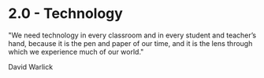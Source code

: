 # 2.0 - Technology

"We need technology in every classroom and in every student and teacher’s hand, because it is the pen and paper of our time, and it is the lens through which we experience much of our world." 

David Warlick

